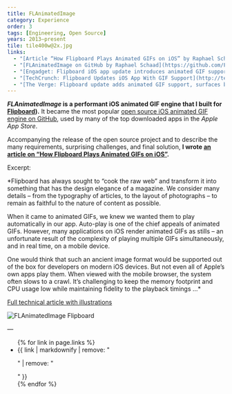 ```yaml
---
title: FLAnimatedImage
category: Experience
order: 3
tags: [Engineering, Open Source]
years: 2013–present
tile: tile400w@2x.jpg
links:
  - "[Article “How Flipboard Plays Animated GIFs on iOS” by Raphael Schaad](http://engineering.flipboard.com/2014/05/animated-gif/)"
  - "[FLAnimatedImage on GitHub by Raphael Schaad](https://github.com/Flipboard/FLAnimatedImage)"
  - "[Engadget: Flipboard iOS app update introduces animated GIF support](http://www.engadget.com/2013/08/14/flipboard-ios-app-update-gif-support/)"
  - "[TechCrunch: Flipboard Updates iOS App With GIF Support](http://techcrunch.com/2013/08/14/flipboard-updates-ios-app-with-gif-support/)"
  - "[The Verge: Flipboard update adds animated GIF support, surfaces better stories](http://www.theverge.com/2013/8/14/4621506/flipboard-update-animated-gif-support-leading-news-stories)"
---
```

***FLAnimatedImage* is a performant iOS animated GIF engine that I built for [Flipboard](flipboard)).** It became the most popular [open source iOS animated GIF engine on GitHub](https://github.com/Flipboard/FLAnimatedImage), used by many of the top downloaded apps in the *Apple App Store*.

Accompanying the release of the open source project and to describe the many requirements, surprising challenges, and final solution, **I wrote [an article on “How Flipboard Plays Animated GIFs on iOS”](http://engineering.flipboard.com/2014/05/animated-gif/).**

Excerpt:

*Flipboard has always sought to “cook the raw web” and transform it into something that has the design elegance of a magazine. We consider many details – from the typography of articles, to the layout of photographs – to remain as faithful to the nature of content as possible.

When it came to animated GIFs, we knew we wanted them to play automatically in our app. Auto-play is one of the chief appeals of animated GIFs. However, many applications on iOS render animated GIFs as stills – an unfortunate result of the complexity of playing multiple GIFs simultaneously, and in real time, on a mobile device.

One would think that such an ancient image format would be supported out of the box for developers on modern iOS devices. But not even all of Apple’s own apps play them. When viewed with the mobile browser, the system often slows to a crawl. It’s challenging to keep the memory footprint and CPU usage low while maintaining fidelity to the playback timings …*

[Full technical article with illustrations](http://engineering.flipboard.com/2014/05/animated-gif/)

![FLAnimatedImage Flipboard](images/flanimatedimage/flanimatedimage-flipboard.gif)

—
<ul>
{% for link in page.links %}
  <li>{{ link | markdownify | remove: "<p>" | remove: "</p>" }}</li>
{% endfor %}
</ul>
